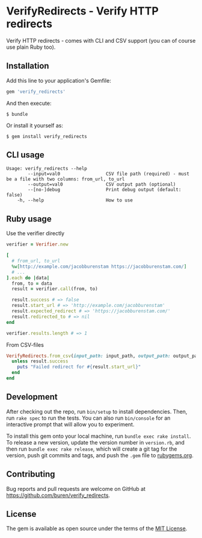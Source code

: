 # VerifyRedirects - Verify HTTP redirects

Verify HTTP redirects - comes with CLI and CSV support (you can of course use plain Ruby too).

## Installation

Add this line to your application's Gemfile:

```ruby
gem 'verify_redirects'
```

And then execute:

    $ bundle

Or install it yourself as:

    $ gem install verify_redirects

## CLI usage

```
Usage: verify_redirects --help
        --input=val0                 CSV file path (required) - must be a file with two columns: from_url, to_url
        --output=val0                CSV output path (optional)
        --[no-]debug                 Print debug output (default: false)
    -h, --help                       How to use
```

## Ruby usage

Use the verifier directly
```ruby
verifier = Verifier.new

[
  # from_url, to_url
  %w[http://example.com/jacobburenstam https://jacobburenstam.com/]
  # ...
].each do |data|
  from, to = data
  result = verifier.call(from, to)

  result.success # => false
  result.start_url # => 'http://example.com/jacobburenstam'
  result.expected_redirect # => 'https://jacobburenstam.com/'
  result.redirected_to # => nil
end

verifier.results.length # => 1
```

From CSV-files

```ruby
VerifyRedirects.from_csv(input_path: input_path, output_path: output_path) do |result|
  unless result.success
    puts "Failed redirect for #{result.start_url}"
  end
end
```

## Development

After checking out the repo, run `bin/setup` to install dependencies. Then, run `rake spec` to run the tests. You can also run `bin/console` for an interactive prompt that will allow you to experiment.

To install this gem onto your local machine, run `bundle exec rake install`. To release a new version, update the version number in `version.rb`, and then run `bundle exec rake release`, which will create a git tag for the version, push git commits and tags, and push the `.gem` file to [rubygems.org](https://rubygems.org).

## Contributing

Bug reports and pull requests are welcome on GitHub at https://github.com/buren/verify_redirects.

## License

The gem is available as open source under the terms of the [MIT License](https://opensource.org/licenses/MIT).

